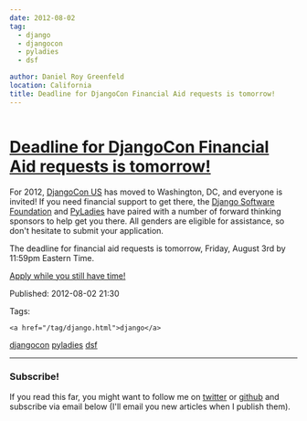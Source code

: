 ```yaml
---
date: 2012-08-02
tag: 
  - django
  - djangocon
  - pyladies
  - dsf

author: Daniel Roy Greenfeld
location: California
title: Deadline for DjangoCon Financial Aid requests is tomorrow!
---
```

<div class="twelve wide column">

<h1 class="ui block header">
<div class="content">
<a href="/deadline-for-djangocon-financial-aid-request.html">Deadline for DjangoCon Financial Aid requests is tomorrow!</a>
</div>
</h1>
<p>For 2012, <a href="http://www.djangocon.us/" target="_blank">DjangoCon US</a> has moved to
Washington, DC, and everyone is invited! If you need financial support
to get there, the <a href="https://www.djangoproject.com/foundation/" target="_blank">Django Software
Foundation</a> and
<a href="http://pyladies.com/" target="_blank">PyLadies</a> have paired with a number of forward
thinking sponsors to help get you there. All genders are eligible for
assistance, so don't hesitate to submit your application.</p>
<p>The deadline for financial aid requests is tomorrow, Friday, August 3rd
by 11:59pm Eastern Time.</p>
<p><a href="https://docs.google.com/spreadsheet/viewform?formkey=dDc1X2hrUGJVRGdEWnRjTklxR2tSNFE6MQ#gid=0" target="_blank">Apply while you still have
time!</a></p>
<p>Published: 2012-08-02 21:30</p>
<p>Tags:
  
    <a href="/tag/django.html">django</a>
<a href="/tag/djangocon.html">djangocon</a>
<a href="/tag/pyladies.html">pyladies</a>
<a href="/tag/dsf.html">dsf</a>
</p>
<hr/>
<h3 class="ui header">Subscribe!</h3>
<p>If you read this far, you might want to follow me on <a href="https://twitter.com/pydanny">twitter</a> or <a href="https://github.com/pydanny">github</a> and subscribe via email below (I'll email you new articles when I publish them).</p>
<!-- Begin MailChimp Signup Form -->
</div>